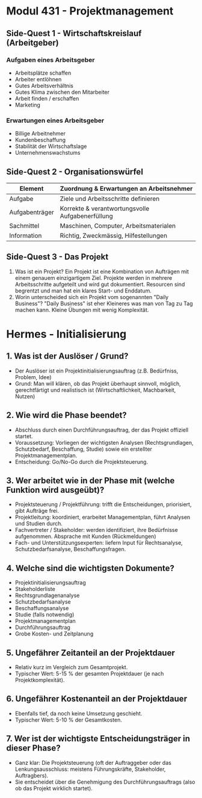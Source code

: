 # Modul 431 - Projektmanagement

## Side-Quest 1 - Wirtschaftskreislauf (Arbeitgeber)

### Aufgaben eines Arbeitsgeber
* Arbeitsplätze schaffen
* Arbeiter entlöhnen
* Gutes Arbeitsverhältnis
* Gutes Klima zwischen den Mitarbeiter
* Arbeit finden / erschaffen
* Marketing

### Erwartungen eines Arbeitsgeber
* Billige Arbeitnehmer
* Kundenbeschaffung
* Stabilität der Wirtschaftslage
* Unternehmenswachstums

## Side-Quest 2 - Organisationswürfel

| Element        | Zuordnung & Erwartungen an Arbeitsnehmer           |
|----------------|----------------------------------------------------|
| Aufgabe        | Ziele und Arbeitsschritte definieren               |
| Aufgabenträger | Korrekte & verantwortungsvolle Aufgabenerfüllung   |
| Sachmittel     | Maschinen, Computer, Arbeitsmaterialen             |
| Information    | Richtig, Zweckmässig, Hilfestellungen              |

## Side-Quest 3 - Das Projekt
1. Was ist ein Projekt?
   Ein Projekt ist eine Kombination von Aufträgen mit einem genauem einzigartigem Ziel. Projekte werden in mehrere Arbeitsschritte aufgeteilt und wird gut dokumentiert. Resourcen sind begrentzt und man hat ein klares Start- und Enddatum.
2. Worin unterscheided sich ein Projekt vom sogenannten "Daily Business"?
   "Daily Business" ist eher Kleineres was man von Tag zu Tag machen kann. Kleine Übungen mit wenig Komplexität.

# Hermes - Initialisierung

## 1. Was ist der Auslöser / Grund?
- Der Auslöser ist ein Projektinitialisierungsauftrag (z.B. Bedürfniss, Problem, Idee)
- Grund: Man will klären, ob das Projekt überhaupt sinnvoll, möglich, gerechtfärtigt und realistisch ist (Wirtschaftlichkeit, Machbarkeit, Nutzen)

## 2. Wie wird die Phase beendet?
- Abschluss durch einen Durchführungsauftrag, der das Projekt offiziell startet.
- Voraussetzung: Vorliegen der wichtigsten Analysen (Rechtsgrundlagen, Schutzbedarf, Beschaffung, Studie) sowie ein erstellter Projektmanagementplan.
- Entscheidung: Go/No-Go durch die Projektsteuerung.

## 3. Wer arbeitet wie in der Phase mit (welche Funktion wird ausgeübt)?
- Projektsteuerung / Projektführung: trifft die Entscheidungen, priorisiert, gibt Aufträge frei.
- Projektleitung: koordiniert, erarbeitet Managementplan, führt Analysen und Studien durch.
- Fachvertreter / Stakeholder: werden identifiziert, ihre Bedürfnisse aufgenommen. Absprache mit Kunden (Rückmeldungen)
- Fach- und Unterstützungsexperten: liefern Input für Rechtsanalyse, Schutzbedarfsanalyse, Beschaffungsfragen.

## 4. Welche sind die wichtigsten Dokumente?
- Projektinitialisierungsauftrag
- Stakeholderliste
- Rechtsgrundlagenanalyse
- Schutzbedarfsanalyse
- Beschaffungsanalyse
- Studie (falls notwendig)
- Projektmanagementplan
- Durchführungsauftrag
- Grobe Kosten- und Zeitplanung

## 5. Ungefährer Zeitanteil an der Projektdauer
- Relativ kurz im Vergleich zum Gesamtprojekt.
- Typischer Wert: 5-15 % der gesamten Projektdauer (je nach Projektkomplexität).

## 6. Ungefährer Kostenanteil an der Projektdauer
- Ebenfalls tief, da noch keine Umsetzung geschieht.
- Typischer Wert: 5-10 % der Gesamtkosten.

## 7. Wer ist der wichtigste Entscheidungsträger in dieser Phase?
- Ganz klar: Die Projektsteuerung (oft der Auftraggeber oder das Lenkungsausschluss: meistens Führungskräfte, Stakeholder, Auftragbers).
- Sie entscheidet über die Genehmigung des Durchführungsauftrags (also ob das Projekt wirklich startet).
